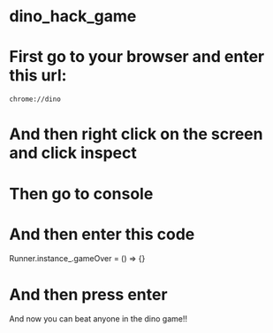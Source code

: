 # dino_hack_game

# First go to your browser and enter this url:
    chrome://dino


# And then right click on the screen and click inspect


# Then go to console

# And then enter this code
Runner.instance_.gameOver = () => {}

# And then press enter

And now you can beat anyone in the dino game!!
